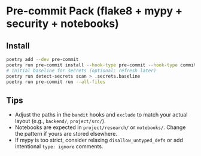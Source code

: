 # Pre-commit Pack (flake8 + mypy + security + notebooks)

## Install
```bash
poetry add --dev pre-commit
poetry run pre-commit install --hook-type pre-commit --hook-type commit-msg --hook-type pre-push
# Initial baseline for secrets (optional: refresh later)
poetry run detect-secrets scan > .secrets.baseline
poetry run pre-commit run --all-files
```
## Tips
- Adjust the paths in the `bandit` hooks and `exclude` to match your actual layout (e.g., `backend/`, `project/src/`).
- Notebooks are expected in `project/research/` or `notebooks/`. Change the pattern if yours are stored elsewhere.
- If mypy is too strict, consider relaxing `disallow_untyped_defs` or add intentional `type: ignore` comments.
